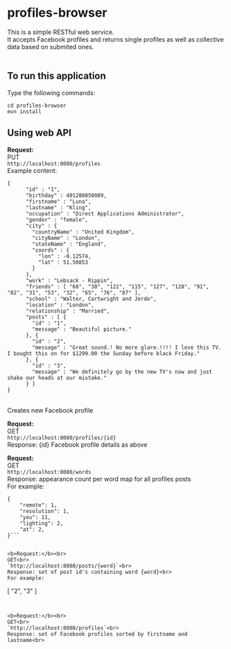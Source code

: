 # profiles-browser
This is a simple RESTful web service.<br>
It accepts Facebook profiles and returns single profiles as well as collective data based on submited ones.<br>
<br>

## To run this application
Type the following commands:
```
cd profiles-browser
mvn install
```

## Using web API

<b>Request:</b><br>
PUT<br>
`http://localhost:8080/profiles`<br>
Example content:<br>
```
{
      "id" : "1",
      "birthday" : 401280850089,
      "firstname" : "Luna",
      "lastname" : "Kling",
      "occupation" : "Direct Applications Administrator",
      "gender" : "female",
      "city" : {
        "countryName" : "United Kingdom",
        "cityName" : "London",
        "stateName" : "England",
        "coords" : {
          "lon" : -0.12574,
          "lat" : 51.50853
        }
      },
      "work" : "Lebsack - Rippin",
      "friends" : [ "68", "38", "122", "115", "127", "128", "91", "82", "31", "53", "32", "65", "76", "87" ],
      "school" : "Walter, Cartwright and Jerde",
      "location" : "London",
      "relationship" : "Married",
      "posts" : [ {
        "id" : "1",
        "message" : "Beautiful picture."
      }, {
        "id" : "2",
        "message" : "Great sound.! No more glare.!!!! I love this TV. I bought this on for $1299.00 the Sunday before black Friday."
      }, {
        "id" : "3",
        "message" : "We definitely go by the new TV's now and just shake our heads at our mistake."
      } ]
}
```
<br>
Creates new Facebook profile<br>


<b>Request:</b><br>
GET<br>
`http://localhost:8080/profiles/{id}`<br>
Response: {id} Facebook profile details as above<br>


<b>Request:</b><br>
GET<br>
`http://localhost:8080/words`<br>
Response: appearance count per word map for all profiles posts<br>
For example:
```
{
    "remote": 1,
    "resolution": 1,
    "you": 11,
    "lighting": 2,
    "at": 2,
}```


<b>Request:</b><br>
GET<br>
`http://localhost:8080/posts/{word}`<br>
Response: set of post id's containing word {word}<br>
For example:
```
[
    "2",
    "3"
]
```


<b>Request:</b><br>
GET<br>
`http://localhost:8080/profiles`<br>
Response: set of Facebook profiles sorted by firstname and lastname<br>
